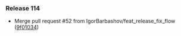 ### Release 114

* Merge pull request #52 from IgorBarbashov/feat_release_fix_flow ([9f01034](https://github.com/IgorBarbashov/shri-infra-homework/commit/9f010341beddfa41895d361db03dbe3f2bd5a03e))


